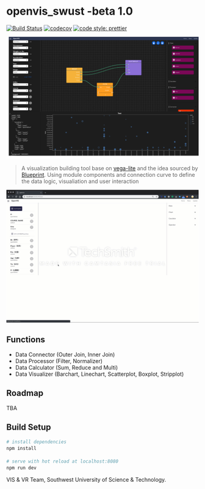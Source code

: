 # openvis_swust -beta 1.0

[![Build Status](https://travis-ci.org/vega/vega-lite.svg?branch=master)](https://travis-ci.org/vega/vega-lite)
[![codecov](https://codecov.io/gh/vega/vega-lite/branch/master/graph/badge.svg)](https://codecov.io/gh/vega/vega-lite)
[![code style: prettier](https://img.shields.io/badge/code_style-prettier-ff69b4.svg?style=rounded)](https://github.com/prettier/prettier)

![Teaser](preview1.png)

> A visualization building tool base on [vega-lite](https://vega.github.io/vega-lite/) and the idea sourced by [Blueprint](https://docs.unrealengine.com/en-us/Engine/Blueprints/GettingStarted). Using module components and connection curve to define the data logic, visualiation and user interaction

![Demo](demo.gif)

## Functions

- Data Connector (Outer Join, Inner Join)
- Data Processor (Filter, Normalizer)
- Data Calculator (Sum, Reduce and Multi)
- Data Visualizer (Barchart, Linechart, Scatterplot, Boxplot, Stripplot)

## Roadmap

TBA

## Build Setup
``` bash
# install dependencies
npm install

# serve with hot reload at localhost:8080
npm run dev
```

VIS & VR Team, Southwest University of Science & Technology. 
